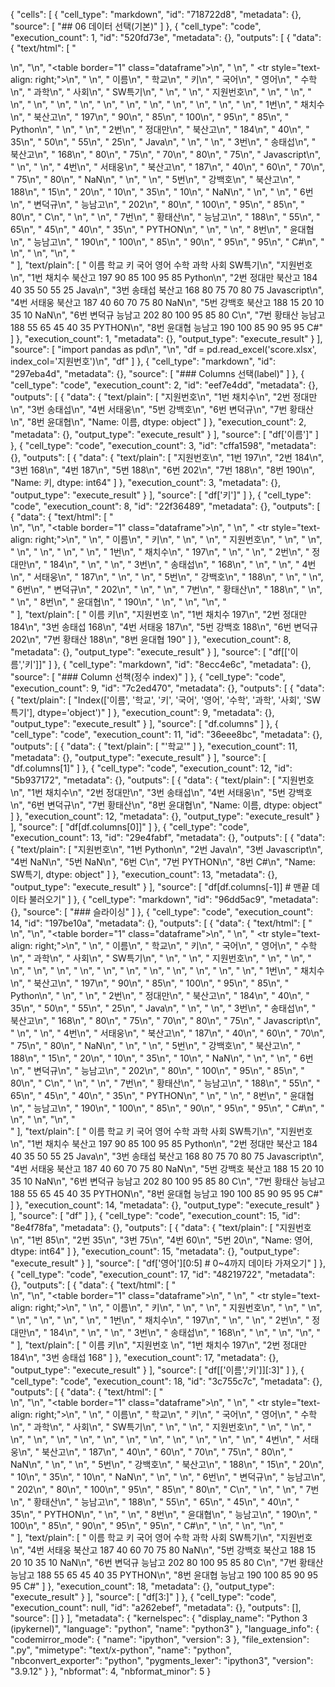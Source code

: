 {
 "cells": [
  {
   "cell_type": "markdown",
   "id": "718722d8",
   "metadata": {},
   "source": [
    "## 06 데이터 선택(기본)"
   ]
  },
  {
   "cell_type": "code",
   "execution_count": 1,
   "id": "520fd73e",
   "metadata": {},
   "outputs": [
    {
     "data": {
      "text/html": [
       "<div>\n",
       "<style scoped>\n",
       "    .dataframe tbody tr th:only-of-type {\n",
       "        vertical-align: middle;\n",
       "    }\n",
       "\n",
       "    .dataframe tbody tr th {\n",
       "        vertical-align: top;\n",
       "    }\n",
       "\n",
       "    .dataframe thead th {\n",
       "        text-align: right;\n",
       "    }\n",
       "</style>\n",
       "<table border=\"1\" class=\"dataframe\">\n",
       "  <thead>\n",
       "    <tr style=\"text-align: right;\">\n",
       "      <th></th>\n",
       "      <th>이름</th>\n",
       "      <th>학교</th>\n",
       "      <th>키</th>\n",
       "      <th>국어</th>\n",
       "      <th>영어</th>\n",
       "      <th>수학</th>\n",
       "      <th>과학</th>\n",
       "      <th>사회</th>\n",
       "      <th>SW특기</th>\n",
       "    </tr>\n",
       "    <tr>\n",
       "      <th>지원번호</th>\n",
       "      <th></th>\n",
       "      <th></th>\n",
       "      <th></th>\n",
       "      <th></th>\n",
       "      <th></th>\n",
       "      <th></th>\n",
       "      <th></th>\n",
       "      <th></th>\n",
       "      <th></th>\n",
       "    </tr>\n",
       "  </thead>\n",
       "  <tbody>\n",
       "    <tr>\n",
       "      <th>1번</th>\n",
       "      <td>채치수</td>\n",
       "      <td>북산고</td>\n",
       "      <td>197</td>\n",
       "      <td>90</td>\n",
       "      <td>85</td>\n",
       "      <td>100</td>\n",
       "      <td>95</td>\n",
       "      <td>85</td>\n",
       "      <td>Python</td>\n",
       "    </tr>\n",
       "    <tr>\n",
       "      <th>2번</th>\n",
       "      <td>정대만</td>\n",
       "      <td>북산고</td>\n",
       "      <td>184</td>\n",
       "      <td>40</td>\n",
       "      <td>35</td>\n",
       "      <td>50</td>\n",
       "      <td>55</td>\n",
       "      <td>25</td>\n",
       "      <td>Java</td>\n",
       "    </tr>\n",
       "    <tr>\n",
       "      <th>3번</th>\n",
       "      <td>송태섭</td>\n",
       "      <td>북산고</td>\n",
       "      <td>168</td>\n",
       "      <td>80</td>\n",
       "      <td>75</td>\n",
       "      <td>70</td>\n",
       "      <td>80</td>\n",
       "      <td>75</td>\n",
       "      <td>Javascript</td>\n",
       "    </tr>\n",
       "    <tr>\n",
       "      <th>4번</th>\n",
       "      <td>서태웅</td>\n",
       "      <td>북산고</td>\n",
       "      <td>187</td>\n",
       "      <td>40</td>\n",
       "      <td>60</td>\n",
       "      <td>70</td>\n",
       "      <td>75</td>\n",
       "      <td>80</td>\n",
       "      <td>NaN</td>\n",
       "    </tr>\n",
       "    <tr>\n",
       "      <th>5번</th>\n",
       "      <td>강백호</td>\n",
       "      <td>북산고</td>\n",
       "      <td>188</td>\n",
       "      <td>15</td>\n",
       "      <td>20</td>\n",
       "      <td>10</td>\n",
       "      <td>35</td>\n",
       "      <td>10</td>\n",
       "      <td>NaN</td>\n",
       "    </tr>\n",
       "    <tr>\n",
       "      <th>6번</th>\n",
       "      <td>변덕규</td>\n",
       "      <td>능남고</td>\n",
       "      <td>202</td>\n",
       "      <td>80</td>\n",
       "      <td>100</td>\n",
       "      <td>95</td>\n",
       "      <td>85</td>\n",
       "      <td>80</td>\n",
       "      <td>C</td>\n",
       "    </tr>\n",
       "    <tr>\n",
       "      <th>7번</th>\n",
       "      <td>황태산</td>\n",
       "      <td>능남고</td>\n",
       "      <td>188</td>\n",
       "      <td>55</td>\n",
       "      <td>65</td>\n",
       "      <td>45</td>\n",
       "      <td>40</td>\n",
       "      <td>35</td>\n",
       "      <td>PYTHON</td>\n",
       "    </tr>\n",
       "    <tr>\n",
       "      <th>8번</th>\n",
       "      <td>윤대협</td>\n",
       "      <td>능남고</td>\n",
       "      <td>190</td>\n",
       "      <td>100</td>\n",
       "      <td>85</td>\n",
       "      <td>90</td>\n",
       "      <td>95</td>\n",
       "      <td>95</td>\n",
       "      <td>C#</td>\n",
       "    </tr>\n",
       "  </tbody>\n",
       "</table>\n",
       "</div>"
      ],
      "text/plain": [
       "       이름   학교    키   국어   영어   수학  과학  사회        SW특기\n",
       "지원번호                                                  \n",
       "1번    채치수  북산고  197   90   85  100  95  85      Python\n",
       "2번    정대만  북산고  184   40   35   50  55  25        Java\n",
       "3번    송태섭  북산고  168   80   75   70  80  75  Javascript\n",
       "4번    서태웅  북산고  187   40   60   70  75  80         NaN\n",
       "5번    강백호  북산고  188   15   20   10  35  10         NaN\n",
       "6번    변덕규  능남고  202   80  100   95  85  80           C\n",
       "7번    황태산  능남고  188   55   65   45  40  35      PYTHON\n",
       "8번    윤대협  능남고  190  100   85   90  95  95          C#"
      ]
     },
     "execution_count": 1,
     "metadata": {},
     "output_type": "execute_result"
    }
   ],
   "source": [
    "import pandas as pd\n",
    "\n",
    "df = pd.read_excel('score.xlsx', index_col='지원번호')\n",
    "df"
   ]
  },
  {
   "cell_type": "markdown",
   "id": "297eba4d",
   "metadata": {},
   "source": [
    "### Columns 선택(label)"
   ]
  },
  {
   "cell_type": "code",
   "execution_count": 2,
   "id": "eef7e4dd",
   "metadata": {},
   "outputs": [
    {
     "data": {
      "text/plain": [
       "지원번호\n",
       "1번    채치수\n",
       "2번    정대만\n",
       "3번    송태섭\n",
       "4번    서태웅\n",
       "5번    강백호\n",
       "6번    변덕규\n",
       "7번    황태산\n",
       "8번    윤대협\n",
       "Name: 이름, dtype: object"
      ]
     },
     "execution_count": 2,
     "metadata": {},
     "output_type": "execute_result"
    }
   ],
   "source": [
    "df['이름']"
   ]
  },
  {
   "cell_type": "code",
   "execution_count": 3,
   "id": "cffa1598",
   "metadata": {},
   "outputs": [
    {
     "data": {
      "text/plain": [
       "지원번호\n",
       "1번    197\n",
       "2번    184\n",
       "3번    168\n",
       "4번    187\n",
       "5번    188\n",
       "6번    202\n",
       "7번    188\n",
       "8번    190\n",
       "Name: 키, dtype: int64"
      ]
     },
     "execution_count": 3,
     "metadata": {},
     "output_type": "execute_result"
    }
   ],
   "source": [
    "df['키']"
   ]
  },
  {
   "cell_type": "code",
   "execution_count": 8,
   "id": "22f36489",
   "metadata": {},
   "outputs": [
    {
     "data": {
      "text/html": [
       "<div>\n",
       "<style scoped>\n",
       "    .dataframe tbody tr th:only-of-type {\n",
       "        vertical-align: middle;\n",
       "    }\n",
       "\n",
       "    .dataframe tbody tr th {\n",
       "        vertical-align: top;\n",
       "    }\n",
       "\n",
       "    .dataframe thead th {\n",
       "        text-align: right;\n",
       "    }\n",
       "</style>\n",
       "<table border=\"1\" class=\"dataframe\">\n",
       "  <thead>\n",
       "    <tr style=\"text-align: right;\">\n",
       "      <th></th>\n",
       "      <th>이름</th>\n",
       "      <th>키</th>\n",
       "    </tr>\n",
       "    <tr>\n",
       "      <th>지원번호</th>\n",
       "      <th></th>\n",
       "      <th></th>\n",
       "    </tr>\n",
       "  </thead>\n",
       "  <tbody>\n",
       "    <tr>\n",
       "      <th>1번</th>\n",
       "      <td>채치수</td>\n",
       "      <td>197</td>\n",
       "    </tr>\n",
       "    <tr>\n",
       "      <th>2번</th>\n",
       "      <td>정대만</td>\n",
       "      <td>184</td>\n",
       "    </tr>\n",
       "    <tr>\n",
       "      <th>3번</th>\n",
       "      <td>송태섭</td>\n",
       "      <td>168</td>\n",
       "    </tr>\n",
       "    <tr>\n",
       "      <th>4번</th>\n",
       "      <td>서태웅</td>\n",
       "      <td>187</td>\n",
       "    </tr>\n",
       "    <tr>\n",
       "      <th>5번</th>\n",
       "      <td>강백호</td>\n",
       "      <td>188</td>\n",
       "    </tr>\n",
       "    <tr>\n",
       "      <th>6번</th>\n",
       "      <td>변덕규</td>\n",
       "      <td>202</td>\n",
       "    </tr>\n",
       "    <tr>\n",
       "      <th>7번</th>\n",
       "      <td>황태산</td>\n",
       "      <td>188</td>\n",
       "    </tr>\n",
       "    <tr>\n",
       "      <th>8번</th>\n",
       "      <td>윤대협</td>\n",
       "      <td>190</td>\n",
       "    </tr>\n",
       "  </tbody>\n",
       "</table>\n",
       "</div>"
      ],
      "text/plain": [
       "       이름    키\n",
       "지원번호          \n",
       "1번    채치수  197\n",
       "2번    정대만  184\n",
       "3번    송태섭  168\n",
       "4번    서태웅  187\n",
       "5번    강백호  188\n",
       "6번    변덕규  202\n",
       "7번    황태산  188\n",
       "8번    윤대협  190"
      ]
     },
     "execution_count": 8,
     "metadata": {},
     "output_type": "execute_result"
    }
   ],
   "source": [
    "df[['이름','키']]"
   ]
  },
  {
   "cell_type": "markdown",
   "id": "8ecc4e6c",
   "metadata": {},
   "source": [
    "### Column 선책(정수 index)"
   ]
  },
  {
   "cell_type": "code",
   "execution_count": 9,
   "id": "7c2ed470",
   "metadata": {},
   "outputs": [
    {
     "data": {
      "text/plain": [
       "Index(['이름', '학교', '키', '국어', '영어', '수학', '과학', '사회', 'SW특기'], dtype='object')"
      ]
     },
     "execution_count": 9,
     "metadata": {},
     "output_type": "execute_result"
    }
   ],
   "source": [
    "df.columns"
   ]
  },
  {
   "cell_type": "code",
   "execution_count": 11,
   "id": "36eee8bc",
   "metadata": {},
   "outputs": [
    {
     "data": {
      "text/plain": [
       "'학교'"
      ]
     },
     "execution_count": 11,
     "metadata": {},
     "output_type": "execute_result"
    }
   ],
   "source": [
    "df.columns[1]"
   ]
  },
  {
   "cell_type": "code",
   "execution_count": 12,
   "id": "5b937172",
   "metadata": {},
   "outputs": [
    {
     "data": {
      "text/plain": [
       "지원번호\n",
       "1번    채치수\n",
       "2번    정대만\n",
       "3번    송태섭\n",
       "4번    서태웅\n",
       "5번    강백호\n",
       "6번    변덕규\n",
       "7번    황태산\n",
       "8번    윤대협\n",
       "Name: 이름, dtype: object"
      ]
     },
     "execution_count": 12,
     "metadata": {},
     "output_type": "execute_result"
    }
   ],
   "source": [
    "df[df.columns[0]]"
   ]
  },
  {
   "cell_type": "code",
   "execution_count": 13,
   "id": "29e4fabf",
   "metadata": {},
   "outputs": [
    {
     "data": {
      "text/plain": [
       "지원번호\n",
       "1번        Python\n",
       "2번          Java\n",
       "3번    Javascript\n",
       "4번           NaN\n",
       "5번           NaN\n",
       "6번             C\n",
       "7번        PYTHON\n",
       "8번            C#\n",
       "Name: SW특기, dtype: object"
      ]
     },
     "execution_count": 13,
     "metadata": {},
     "output_type": "execute_result"
    }
   ],
   "source": [
    "df[df.columns[-1]] # 맨끝 데이타 불러오기"
   ]
  },
  {
   "cell_type": "markdown",
   "id": "96dd5ac9",
   "metadata": {},
   "source": [
    "### 슬라이싱"
   ]
  },
  {
   "cell_type": "code",
   "execution_count": 14,
   "id": "197be10a",
   "metadata": {},
   "outputs": [
    {
     "data": {
      "text/html": [
       "<div>\n",
       "<style scoped>\n",
       "    .dataframe tbody tr th:only-of-type {\n",
       "        vertical-align: middle;\n",
       "    }\n",
       "\n",
       "    .dataframe tbody tr th {\n",
       "        vertical-align: top;\n",
       "    }\n",
       "\n",
       "    .dataframe thead th {\n",
       "        text-align: right;\n",
       "    }\n",
       "</style>\n",
       "<table border=\"1\" class=\"dataframe\">\n",
       "  <thead>\n",
       "    <tr style=\"text-align: right;\">\n",
       "      <th></th>\n",
       "      <th>이름</th>\n",
       "      <th>학교</th>\n",
       "      <th>키</th>\n",
       "      <th>국어</th>\n",
       "      <th>영어</th>\n",
       "      <th>수학</th>\n",
       "      <th>과학</th>\n",
       "      <th>사회</th>\n",
       "      <th>SW특기</th>\n",
       "    </tr>\n",
       "    <tr>\n",
       "      <th>지원번호</th>\n",
       "      <th></th>\n",
       "      <th></th>\n",
       "      <th></th>\n",
       "      <th></th>\n",
       "      <th></th>\n",
       "      <th></th>\n",
       "      <th></th>\n",
       "      <th></th>\n",
       "      <th></th>\n",
       "    </tr>\n",
       "  </thead>\n",
       "  <tbody>\n",
       "    <tr>\n",
       "      <th>1번</th>\n",
       "      <td>채치수</td>\n",
       "      <td>북산고</td>\n",
       "      <td>197</td>\n",
       "      <td>90</td>\n",
       "      <td>85</td>\n",
       "      <td>100</td>\n",
       "      <td>95</td>\n",
       "      <td>85</td>\n",
       "      <td>Python</td>\n",
       "    </tr>\n",
       "    <tr>\n",
       "      <th>2번</th>\n",
       "      <td>정대만</td>\n",
       "      <td>북산고</td>\n",
       "      <td>184</td>\n",
       "      <td>40</td>\n",
       "      <td>35</td>\n",
       "      <td>50</td>\n",
       "      <td>55</td>\n",
       "      <td>25</td>\n",
       "      <td>Java</td>\n",
       "    </tr>\n",
       "    <tr>\n",
       "      <th>3번</th>\n",
       "      <td>송태섭</td>\n",
       "      <td>북산고</td>\n",
       "      <td>168</td>\n",
       "      <td>80</td>\n",
       "      <td>75</td>\n",
       "      <td>70</td>\n",
       "      <td>80</td>\n",
       "      <td>75</td>\n",
       "      <td>Javascript</td>\n",
       "    </tr>\n",
       "    <tr>\n",
       "      <th>4번</th>\n",
       "      <td>서태웅</td>\n",
       "      <td>북산고</td>\n",
       "      <td>187</td>\n",
       "      <td>40</td>\n",
       "      <td>60</td>\n",
       "      <td>70</td>\n",
       "      <td>75</td>\n",
       "      <td>80</td>\n",
       "      <td>NaN</td>\n",
       "    </tr>\n",
       "    <tr>\n",
       "      <th>5번</th>\n",
       "      <td>강백호</td>\n",
       "      <td>북산고</td>\n",
       "      <td>188</td>\n",
       "      <td>15</td>\n",
       "      <td>20</td>\n",
       "      <td>10</td>\n",
       "      <td>35</td>\n",
       "      <td>10</td>\n",
       "      <td>NaN</td>\n",
       "    </tr>\n",
       "    <tr>\n",
       "      <th>6번</th>\n",
       "      <td>변덕규</td>\n",
       "      <td>능남고</td>\n",
       "      <td>202</td>\n",
       "      <td>80</td>\n",
       "      <td>100</td>\n",
       "      <td>95</td>\n",
       "      <td>85</td>\n",
       "      <td>80</td>\n",
       "      <td>C</td>\n",
       "    </tr>\n",
       "    <tr>\n",
       "      <th>7번</th>\n",
       "      <td>황태산</td>\n",
       "      <td>능남고</td>\n",
       "      <td>188</td>\n",
       "      <td>55</td>\n",
       "      <td>65</td>\n",
       "      <td>45</td>\n",
       "      <td>40</td>\n",
       "      <td>35</td>\n",
       "      <td>PYTHON</td>\n",
       "    </tr>\n",
       "    <tr>\n",
       "      <th>8번</th>\n",
       "      <td>윤대협</td>\n",
       "      <td>능남고</td>\n",
       "      <td>190</td>\n",
       "      <td>100</td>\n",
       "      <td>85</td>\n",
       "      <td>90</td>\n",
       "      <td>95</td>\n",
       "      <td>95</td>\n",
       "      <td>C#</td>\n",
       "    </tr>\n",
       "  </tbody>\n",
       "</table>\n",
       "</div>"
      ],
      "text/plain": [
       "       이름   학교    키   국어   영어   수학  과학  사회        SW특기\n",
       "지원번호                                                  \n",
       "1번    채치수  북산고  197   90   85  100  95  85      Python\n",
       "2번    정대만  북산고  184   40   35   50  55  25        Java\n",
       "3번    송태섭  북산고  168   80   75   70  80  75  Javascript\n",
       "4번    서태웅  북산고  187   40   60   70  75  80         NaN\n",
       "5번    강백호  북산고  188   15   20   10  35  10         NaN\n",
       "6번    변덕규  능남고  202   80  100   95  85  80           C\n",
       "7번    황태산  능남고  188   55   65   45  40  35      PYTHON\n",
       "8번    윤대협  능남고  190  100   85   90  95  95          C#"
      ]
     },
     "execution_count": 14,
     "metadata": {},
     "output_type": "execute_result"
    }
   ],
   "source": [
    "df"
   ]
  },
  {
   "cell_type": "code",
   "execution_count": 15,
   "id": "8e4f78fa",
   "metadata": {},
   "outputs": [
    {
     "data": {
      "text/plain": [
       "지원번호\n",
       "1번    85\n",
       "2번    35\n",
       "3번    75\n",
       "4번    60\n",
       "5번    20\n",
       "Name: 영어, dtype: int64"
      ]
     },
     "execution_count": 15,
     "metadata": {},
     "output_type": "execute_result"
    }
   ],
   "source": [
    "df['영어'][0:5] # 0~4까지 데이타 가져오기"
   ]
  },
  {
   "cell_type": "code",
   "execution_count": 17,
   "id": "48219722",
   "metadata": {},
   "outputs": [
    {
     "data": {
      "text/html": [
       "<div>\n",
       "<style scoped>\n",
       "    .dataframe tbody tr th:only-of-type {\n",
       "        vertical-align: middle;\n",
       "    }\n",
       "\n",
       "    .dataframe tbody tr th {\n",
       "        vertical-align: top;\n",
       "    }\n",
       "\n",
       "    .dataframe thead th {\n",
       "        text-align: right;\n",
       "    }\n",
       "</style>\n",
       "<table border=\"1\" class=\"dataframe\">\n",
       "  <thead>\n",
       "    <tr style=\"text-align: right;\">\n",
       "      <th></th>\n",
       "      <th>이름</th>\n",
       "      <th>키</th>\n",
       "    </tr>\n",
       "    <tr>\n",
       "      <th>지원번호</th>\n",
       "      <th></th>\n",
       "      <th></th>\n",
       "    </tr>\n",
       "  </thead>\n",
       "  <tbody>\n",
       "    <tr>\n",
       "      <th>1번</th>\n",
       "      <td>채치수</td>\n",
       "      <td>197</td>\n",
       "    </tr>\n",
       "    <tr>\n",
       "      <th>2번</th>\n",
       "      <td>정대만</td>\n",
       "      <td>184</td>\n",
       "    </tr>\n",
       "    <tr>\n",
       "      <th>3번</th>\n",
       "      <td>송태섭</td>\n",
       "      <td>168</td>\n",
       "    </tr>\n",
       "  </tbody>\n",
       "</table>\n",
       "</div>"
      ],
      "text/plain": [
       "       이름    키\n",
       "지원번호          \n",
       "1번    채치수  197\n",
       "2번    정대만  184\n",
       "3번    송태섭  168"
      ]
     },
     "execution_count": 17,
     "metadata": {},
     "output_type": "execute_result"
    }
   ],
   "source": [
    "df[['이름','키']][:3]"
   ]
  },
  {
   "cell_type": "code",
   "execution_count": 18,
   "id": "3c755c7c",
   "metadata": {},
   "outputs": [
    {
     "data": {
      "text/html": [
       "<div>\n",
       "<style scoped>\n",
       "    .dataframe tbody tr th:only-of-type {\n",
       "        vertical-align: middle;\n",
       "    }\n",
       "\n",
       "    .dataframe tbody tr th {\n",
       "        vertical-align: top;\n",
       "    }\n",
       "\n",
       "    .dataframe thead th {\n",
       "        text-align: right;\n",
       "    }\n",
       "</style>\n",
       "<table border=\"1\" class=\"dataframe\">\n",
       "  <thead>\n",
       "    <tr style=\"text-align: right;\">\n",
       "      <th></th>\n",
       "      <th>이름</th>\n",
       "      <th>학교</th>\n",
       "      <th>키</th>\n",
       "      <th>국어</th>\n",
       "      <th>영어</th>\n",
       "      <th>수학</th>\n",
       "      <th>과학</th>\n",
       "      <th>사회</th>\n",
       "      <th>SW특기</th>\n",
       "    </tr>\n",
       "    <tr>\n",
       "      <th>지원번호</th>\n",
       "      <th></th>\n",
       "      <th></th>\n",
       "      <th></th>\n",
       "      <th></th>\n",
       "      <th></th>\n",
       "      <th></th>\n",
       "      <th></th>\n",
       "      <th></th>\n",
       "      <th></th>\n",
       "    </tr>\n",
       "  </thead>\n",
       "  <tbody>\n",
       "    <tr>\n",
       "      <th>4번</th>\n",
       "      <td>서태웅</td>\n",
       "      <td>북산고</td>\n",
       "      <td>187</td>\n",
       "      <td>40</td>\n",
       "      <td>60</td>\n",
       "      <td>70</td>\n",
       "      <td>75</td>\n",
       "      <td>80</td>\n",
       "      <td>NaN</td>\n",
       "    </tr>\n",
       "    <tr>\n",
       "      <th>5번</th>\n",
       "      <td>강백호</td>\n",
       "      <td>북산고</td>\n",
       "      <td>188</td>\n",
       "      <td>15</td>\n",
       "      <td>20</td>\n",
       "      <td>10</td>\n",
       "      <td>35</td>\n",
       "      <td>10</td>\n",
       "      <td>NaN</td>\n",
       "    </tr>\n",
       "    <tr>\n",
       "      <th>6번</th>\n",
       "      <td>변덕규</td>\n",
       "      <td>능남고</td>\n",
       "      <td>202</td>\n",
       "      <td>80</td>\n",
       "      <td>100</td>\n",
       "      <td>95</td>\n",
       "      <td>85</td>\n",
       "      <td>80</td>\n",
       "      <td>C</td>\n",
       "    </tr>\n",
       "    <tr>\n",
       "      <th>7번</th>\n",
       "      <td>황태산</td>\n",
       "      <td>능남고</td>\n",
       "      <td>188</td>\n",
       "      <td>55</td>\n",
       "      <td>65</td>\n",
       "      <td>45</td>\n",
       "      <td>40</td>\n",
       "      <td>35</td>\n",
       "      <td>PYTHON</td>\n",
       "    </tr>\n",
       "    <tr>\n",
       "      <th>8번</th>\n",
       "      <td>윤대협</td>\n",
       "      <td>능남고</td>\n",
       "      <td>190</td>\n",
       "      <td>100</td>\n",
       "      <td>85</td>\n",
       "      <td>90</td>\n",
       "      <td>95</td>\n",
       "      <td>95</td>\n",
       "      <td>C#</td>\n",
       "    </tr>\n",
       "  </tbody>\n",
       "</table>\n",
       "</div>"
      ],
      "text/plain": [
       "       이름   학교    키   국어   영어  수학  과학  사회    SW특기\n",
       "지원번호                                             \n",
       "4번    서태웅  북산고  187   40   60  70  75  80     NaN\n",
       "5번    강백호  북산고  188   15   20  10  35  10     NaN\n",
       "6번    변덕규  능남고  202   80  100  95  85  80       C\n",
       "7번    황태산  능남고  188   55   65  45  40  35  PYTHON\n",
       "8번    윤대협  능남고  190  100   85  90  95  95      C#"
      ]
     },
     "execution_count": 18,
     "metadata": {},
     "output_type": "execute_result"
    }
   ],
   "source": [
    "df[3:]"
   ]
  },
  {
   "cell_type": "code",
   "execution_count": null,
   "id": "a262ebef",
   "metadata": {},
   "outputs": [],
   "source": []
  }
 ],
 "metadata": {
  "kernelspec": {
   "display_name": "Python 3 (ipykernel)",
   "language": "python",
   "name": "python3"
  },
  "language_info": {
   "codemirror_mode": {
    "name": "ipython",
    "version": 3
   },
   "file_extension": ".py",
   "mimetype": "text/x-python",
   "name": "python",
   "nbconvert_exporter": "python",
   "pygments_lexer": "ipython3",
   "version": "3.9.12"
  }
 },
 "nbformat": 4,
 "nbformat_minor": 5
}

